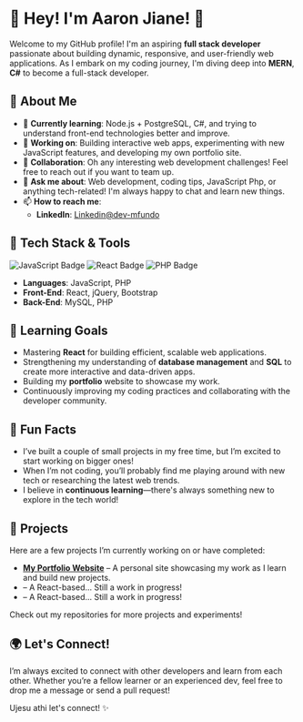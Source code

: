 # 🌟 Hey! I'm **Aaron Jiane**! 🚀
Welcome to my GitHub profile! I'm an aspiring **full stack developer** passionate about building dynamic, responsive, and user-friendly web applications. As I embark on my coding journey, I'm diving deep into **MERN**, **C#** to become a full-stack developer.  

## 🚀 About Me  
- 🌱 **Currently learning**: Node.js + PostgreSQL, C#, and trying to understand front-end technologies better and improve.
- 🔭 **Working on**: Building interactive web apps, experimenting with new JavaScript features, and developing my own portfolio site.
- 👯 **Collaboration**: Oh any interesting web development challenges! Feel free to reach out if you want to team up.
- 💬 **Ask me about**: Web development, coding tips, JavaScript Php, or anything tech-related! I'm always happy to chat and learn new things.
- 📫 **How to reach me**:  
  - **LinkedIn**: <a href="https://www.linkedin.com/in/aaron-jiane-350546225/" target="_blank">Linkedin@dev-mfundo</a>

## 🔧 Tech Stack & Tools

![JavaScript Badge](https://img.shields.io/badge/JavaScript-ES6-brightgreen?style=flat-square)
![React Badge](https://img.shields.io/badge/React-16.13-blue?style=flat-square)
![PHP Badge](https://img.shields.io/badge/PHP-8.0-blue?style=flat-square)

- **Languages**: JavaScript, PHP
- **Front-End**: React, jQuery, Bootstrap
- **Back-End**: MySQL, PHP

## 🌱 Learning Goals  
- Mastering **React** for building efficient, scalable web applications.
- Strengthening my understanding of **database management** and **SQL** to create more interactive and data-driven apps.
- Building my **portfolio** website to showcase my work.
- Continuously improving my coding practices and collaborating with the developer community.

## 🤖 Fun Facts  
- I’ve built a couple of small projects in my free time, but I’m excited to start working on bigger ones!
- When I’m not coding, you’ll probably find me playing around with new tech or researching the latest web trends.
- I believe in **continuous learning**—there's always something new to explore in the tech world!

## 📂 Projects  
Here are a few projects I’m currently working on or have completed:  
- **[My Portfolio Website](#)** – A personal site showcasing my work as I learn and build new projects.
- **[](#)** – A React-based... Still a work in progress!
- **[](#)** – A React-based... Still a work in progress!

Check out my repositories for more projects and experiments!

## 🌍 Let's Connect!  
I’m always excited to connect with other developers and learn from each other. Whether you’re a fellow learner or an experienced dev, feel free to drop me a message or send a pull request! 

Ujesu athi let's connect! ✨
